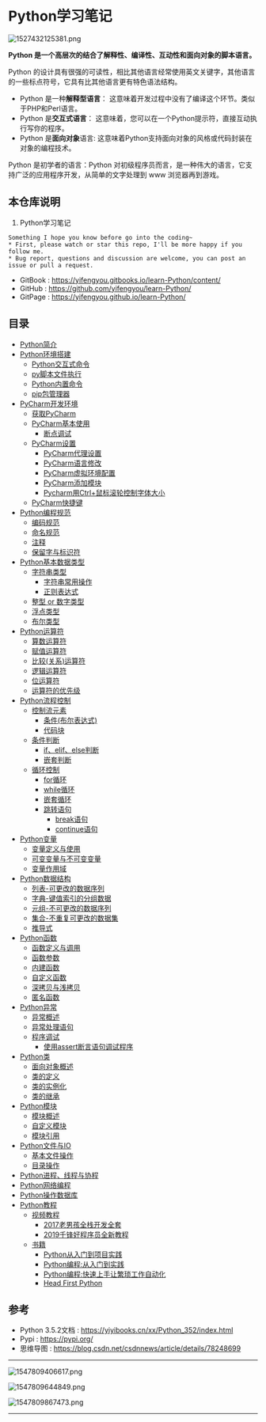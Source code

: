 # Python学习笔记

![1527432125381.png](image/1527432125381.png)

**Python 是一个高层次的结合了解释性、编译性、互动性和面向对象的脚本语言。**

Python 的设计具有很强的可读性，相比其他语言经常使用英文关键字，其他语言的一些标点符号，它具有比其他语言更有特色语法结构。

* Python 是一种**解释型语言**： 这意味着开发过程中没有了编译这个环节。类似于PHP和Perl语言。
* Python 是**交互式语言**： 这意味着，您可以在一个Python提示符，直接互动执行写你的程序。
* Python 是**面向对象**语言: 这意味着Python支持面向对象的风格或代码封装在对象的编程技术。

Python 是初学者的语言：Python 对初级程序员而言，是一种伟大的语言，它支持广泛的应用程序开发，从简单的文字处理到 www 浏览器再到游戏。

## 本仓库说明

1. Python学习笔记

```
Something I hope you know before go into the coding~
* First, please watch or star this repo, I'll be more happy if you follow me.
* Bug report, questions and discussion are welcome, you can post an issue or pull a request.
```

* GitBook : <https://yifengyou.gitbooks.io/learn-Python/content/>
* GitHub : <https://github.com/yifengyou/learn-Python/>
* GitPage : <https://yifengyou.github.io/learn-Python/>

## 目录

* [Python简介](docs/Python简介.md)
* [Python环境搭建](docs/Python环境搭建.md)
    * [Python交互式命令](docs/Python环境搭建/Python交互式命令.md)
    * [py脚本文件执行](docs/Python环境搭建/py脚本文件执行.md)
    * [Python内置命令](docs/Python环境搭建/Python内置命令.md)
    * [pip包管理器](docs/Python环境搭建/pip包管理器.md)
* [PyCharm开发环境](docs/PyCharm开发环境.md)
    * [获取PyCharm](docs/PyCharm开发环境/获取PyCharm.md)
    * [PyCharm基本使用](docs/PyCharm开发环境/PyCharm基本使用.md)
        * [断点调试](docs/PyCharm开发环境/PyCharm基本使用/断点调试.md)
    * [PyCharm设置](docs/PyCharm开发环境//PyCharm设置.md)
        * [PyCharm代理设置](docs/PyCharm开发环境/PyCharm设置/PyCharm代理设置.md)
        * [PyCharm语言修改](docs/PyCharm开发环境/PyCharm设置/PyCharm语言修改.md)
        * [PyCharm虚拟环境配置](docs/PyCharm开发环境/PyCharm设置/PyCharm虚拟环境配置.md)
        * [PyCharm添加模块](docs/PyCharm开发环境/PyCharm设置/PyCharm添加模块.md)
        * [Pycharm用Ctrl+鼠标滚轮控制字体大小](docs/PyCharm开发环境/PyCharm设置/Pycharm用Ctrl+鼠标滚轮控制字体大小.md)
    * [PyCharm快捷键](docs/PyCharm开发环境/PyCharm快捷键.md)
* [Python编程规范](docs/Python编程规范.md)
    * [编码规范](docs/Python编程规范/编码规范.md)
    * [命名规范](docs/Python编程规范/命名规范.md)
    * [注释](docs/Python编程规范/注释.md)
    * [保留字与标识符](docs/Python编程规范/保留字与标识符.md)
* [Python基本数据类型](docs/Python基本数据类型.md)
    * [字符串类型](docs/Python基本数据类型/字符串类型.md)
        * [字符串常用操作](docs/Python基本数据类型/字符串类型/字符串常用操作.md)
        * [正则表达式](docs/Python基本数据类型/字符串类型/正则表达式.md)
    * [整型 or 数字类型](docs/Python基本数据类型/整型.md)
    * [浮点类型](docs/Python基本数据类型/浮点类型.md)
    * [布尔类型](docs/Python基本数据类型/布尔类型.md)
* [Python运算符](docs/Python运算符.md)
    * [算数运算符](docs/Python运算符/算数运算符.md)
    * [赋值运算符](docs/Python运算符/赋值运算符.md)
    * [比较(关系)运算符](docs/Python运算符/比较运算符.md)
    * [逻辑运算符](docs/Python运算符/逻辑运算符.md)
    * [位运算符](docs/Python运算符/位运算符.md)
    * [运算符的优先级](docs/Python运算符/运算符的优先级.md)
* [Python流程控制](docs/Python流程控制.md)
    * [控制流元素](docs/Python流程控制/Python流程控制/控制流元素.md)
        * [条件(布尔表达式)](docs/Python流程控制/Python流程控制/控制流元素/条件.md)
        * [代码块](docs/Python流程控制/Python流程控制/控制流元素/代码块.md)
    * [条件判断](docs/Python流程控制/Python流程控制/条件判断.md)
        * [if、elif、else判断](docs/Python流程控制/条件判断/if判断.md)
        * [嵌套判断](docs/Python流程控制/嵌套判断.md)
    * [循环控制](docs/Python流程控制/循环控制.md)
        * [for循环](docs/Python流程控制/循环控制/for循环.md)
        * [while循环](docs/Python流程控制/循环控制/while循环.md)
        * [嵌套循环](docs/Python流程控制/循环控制/嵌套循环.md)
        * [跳转语句](docs/Python流程控制/循环控制/跳转语句.md)
            * [break语句](docs/Python流程控制/循环控制/跳转语句/break语句.md)
            * [continue语句](docs/Python流程控制/循环控制/跳转语句/continue语句.md)
* [Python变量](docs/Python变量.md)
    * [变量定义与使用](docs/Python变量/变量定义与使用.md)
    * [可变变量与不可变变量](docs/Python变量/可变变量与不可变变量.md)
    * [变量作用域](docs/Python变量/变量作用域.md)
* [Python数据结构](docs/Python数据结构.md)
    * [列表-可更改的数据序列](docs/Python数据结构/列表.md)
    * [字典-键值索引的分组数据](docs/Python数据结构/字典.md)
    * [元组-不可更改的数据序列](docs/Python数据结构/元组.md)
    * [集合-不重复可更改的数据集](docs/Python数据结构/集合.md)
    * [推导式](docs/Python数据结构/推导式.md)
* [Python函数](docs/Python函数.md)
    * [函数定义与调用](docs/Python函数/函数定义与调用.md)
    * [函数参数](docs/Python函数/函数参数.md)
    * [内建函数](docs/Python函数/内建函数.md)
    * [自定义函数](docs/Python函数/自定义函数.md)
    * [深拷贝与浅拷贝](docs/Python函数/深拷贝与浅拷贝.md)
    * [匿名函数](docs/Python函数/匿名函数.md)
* [Python异常](docs/Python异常.md)
    * [异常概述](docs/Python异常/异常概述.md)
    * [异常处理语句](docs/Python异常/异常处理语句.md)
    * [程序调试](docs/Python异常/程序调试.md)
        * [使用assert断言语句调试程序](docs/Python异常/程序调试/使用assert断言语句调试程序.md)
* [Python类](docs/Python类.md)
    * [面向对象概述](docs/Python类/面向对象概述.md)
    * [类的定义](docs/Python类/类的定义.md)
    * [类的实例化](docs/Python类/类的实例化.md)
    * [类的继承](docs/Python类/类的继承.md)
* [Python模块](docs/Python模块.md)
    * [模块概述](docs/Python模块/模块概述.md)
    * [自定义模块](docs/Python模块/自定义模块.md)
    * [模块引用](docs/Python模块/模块引用.md)
* [Python文件与IO](docs/Python文件与IO.md)
    * [基本文件操作](docs/Python文件与IO/基本文件操作.md)
    * [目录操作](docs/Python文件与IO/目录操作.md)
* [Python进程、线程与协程](docs/Python进程线程协程.md)
* [Python网络编程](docs/Python网络编程.md)
* [Python操作数据库](docs/Python操作数据库.md)
* [Python教程](docs/Python教程.md)
    * [视频教程](docs/Python教程/视频教程.md)
        * [2017老男孩全栈开发全套](docs/Python教程/视频教程/2017老男孩全栈开发全套.md)
        * [2019千锋好程序员全新教程](docs/Python教程/视频教程/2019千锋好程序员全新教程.md)
    * [书籍](docs/Python教程/书籍.md)
        * [Python从入门到项目实践](docs/Python教程/书籍/Python从入门到项目实践.md)
        * [Python编程:从入门到实践](docs/Python教程/书籍/Python编程从入门到实践.md)
        * [Python编程:快速上手让繁琐工作自动化](docs/Python教程/书籍/Python编程快速上手让繁琐工作自动化.md)
        * [Head First Python](docs/Python教程/书籍/HeadFirstPython.md)

## 参考

* Python 3.5.2文档 : <https://yiyibooks.cn/xx/Python_352/index.html>
* Pypi : <https://pypi.org/>
* 思维导图 : <https://blog.csdn.net/csdnnews/article/details/78248699>

---

![1547809406617.png](image/1547809406617.png)

![1547809644849.png](image/1547809644849.png)

![1547809867473.png](image/1547809867473.png)






---
